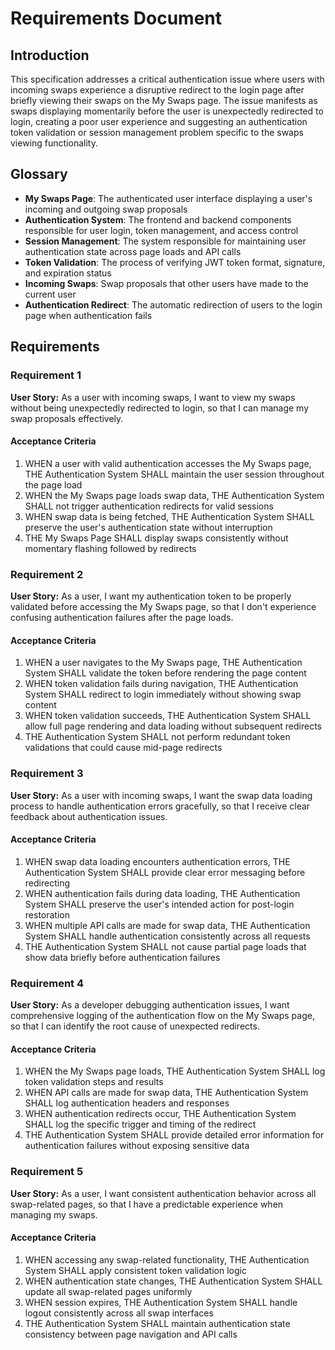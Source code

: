 # Requirements Document

## Introduction

This specification addresses a critical authentication issue where users with incoming swaps experience a disruptive redirect to the login page after briefly viewing their swaps on the My Swaps page. The issue manifests as swaps displaying momentarily before the user is unexpectedly redirected to login, creating a poor user experience and suggesting an authentication token validation or session management problem specific to the swaps viewing functionality.

## Glossary

- **My Swaps Page**: The authenticated user interface displaying a user's incoming and outgoing swap proposals
- **Authentication System**: The frontend and backend components responsible for user login, token management, and access control
- **Session Management**: The system responsible for maintaining user authentication state across page loads and API calls
- **Token Validation**: The process of verifying JWT token format, signature, and expiration status
- **Incoming Swaps**: Swap proposals that other users have made to the current user
- **Authentication Redirect**: The automatic redirection of users to the login page when authentication fails

## Requirements

### Requirement 1

**User Story:** As a user with incoming swaps, I want to view my swaps without being unexpectedly redirected to login, so that I can manage my swap proposals effectively.

#### Acceptance Criteria

1. WHEN a user with valid authentication accesses the My Swaps page, THE Authentication System SHALL maintain the user session throughout the page load
2. WHEN the My Swaps page loads swap data, THE Authentication System SHALL not trigger authentication redirects for valid sessions
3. WHEN swap data is being fetched, THE Authentication System SHALL preserve the user's authentication state without interruption
4. THE My Swaps Page SHALL display swaps consistently without momentary flashing followed by redirects

### Requirement 2

**User Story:** As a user, I want my authentication token to be properly validated before accessing the My Swaps page, so that I don't experience confusing authentication failures after the page loads.

#### Acceptance Criteria

1. WHEN a user navigates to the My Swaps page, THE Authentication System SHALL validate the token before rendering the page content
2. WHEN token validation fails during navigation, THE Authentication System SHALL redirect to login immediately without showing swap content
3. WHEN token validation succeeds, THE Authentication System SHALL allow full page rendering and data loading without subsequent redirects
4. THE Authentication System SHALL not perform redundant token validations that could cause mid-page redirects

### Requirement 3

**User Story:** As a user with incoming swaps, I want the swap data loading process to handle authentication errors gracefully, so that I receive clear feedback about authentication issues.

#### Acceptance Criteria

1. WHEN swap data loading encounters authentication errors, THE Authentication System SHALL provide clear error messaging before redirecting
2. WHEN authentication fails during data loading, THE Authentication System SHALL preserve the user's intended action for post-login restoration
3. WHEN multiple API calls are made for swap data, THE Authentication System SHALL handle authentication consistently across all requests
4. THE Authentication System SHALL not cause partial page loads that show data briefly before authentication failures

### Requirement 4

**User Story:** As a developer debugging authentication issues, I want comprehensive logging of the authentication flow on the My Swaps page, so that I can identify the root cause of unexpected redirects.

#### Acceptance Criteria

1. WHEN the My Swaps page loads, THE Authentication System SHALL log token validation steps and results
2. WHEN API calls are made for swap data, THE Authentication System SHALL log authentication headers and responses
3. WHEN authentication redirects occur, THE Authentication System SHALL log the specific trigger and timing of the redirect
4. THE Authentication System SHALL provide detailed error information for authentication failures without exposing sensitive data

### Requirement 5

**User Story:** As a user, I want consistent authentication behavior across all swap-related pages, so that I have a predictable experience when managing my swaps.

#### Acceptance Criteria

1. WHEN accessing any swap-related functionality, THE Authentication System SHALL apply consistent token validation logic
2. WHEN authentication state changes, THE Authentication System SHALL update all swap-related pages uniformly
3. WHEN session expires, THE Authentication System SHALL handle logout consistently across all swap interfaces
4. THE Authentication System SHALL maintain authentication state consistency between page navigation and API calls